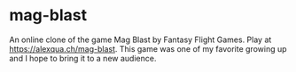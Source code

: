 # mag-blast

An online clone of the game Mag Blast by Fantasy Flight Games. Play at https://alexqua.ch/mag-blast. This game was one of my favorite growing up and I hope to bring it to a new audience.

